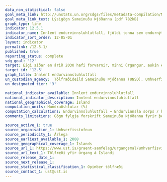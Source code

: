 ```yaml
---
data_non_statistical: false
goal_meta_link: http://unstats.un.org/sdgs/files/metadata-compilation/Metadata-Goal-12.pdf
goal_meta_link_text: Lýsigögn Sameinuðu Þjóðanna (pdf 782kB)
graph_type: line
indicator: 12.5.1
indicator_name: Innlent endurvinnsluhlutfall, fjöldi tonna sem endurnýttur er.
indicator_sort_order: 12-05-01
layout: indicator
permalink: /12-5-1/
published: true
reporting_status: complete
sdg_goal: '12'
target: Eigi síðar en árið 2030 hafi forvarnir, minni úrgangur, aukin endurvinnsla og endurnýting dregið verulega úr sóun.
target_id: '12.5'
graph_title: Innlent endurvinnsluhlutfall
un_custodian_agency:  Tölfræðideild Sameinuðu Þjóðanna (UNSD), Umhverfisstofnun Sameinuðu Þjóðanna (UNEP)
un_designated_tier: '3'

national_indicator_available: Innlent endurvinnsluhlutfall
national_indicator_description: Innlent endurvinnsluhlutfall
national_geographical_coverage: Ísland
computation_units: Hundraðshlutar (%)
computation_calculations: Endurvinnsluhlutfall = Endurvinnsla sorps / heildarmagn sorps.
comments_limitations: Gögn fylgja forskrift Sameinuðu Þjóðanna fyrir þennan mælikvarða. Þessi mælikvarði var fundinn í samstarfi við sérfræðinga á þessu sviði.

source_active_1: true
source_organisation_1: Umhverfisstofnun
source_periodicity_1: Árlega
source_earliest_available_1: 2008
source_geographical_coverage_1: Íslands
source_url_1: https://www.ust.is/graent-samfelag/urgangsmal/umhverfisvisar-og-tolfraedi/tolfraedi/
source_url_text_1: Tölfræði yfir úrgang á Íslandi
source_release_date_1:
source_next_release_1:
source_statistical_classification_1: Opinber tölfræði
source_contact_1: ust@ust.is
---
```

